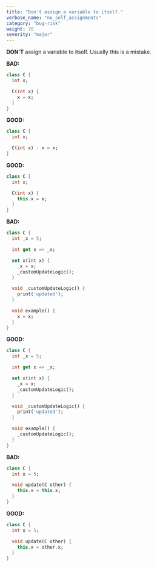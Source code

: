 ```yaml
---
title: "Don't assign a variable to itself."
verbose_name: "no_self_assignments"
category: "bug-risk"
weight: 70
severity: "major"
---
```

**DON'T** assign a variable to itself. Usually this is a mistake.

**BAD:**
```dart
class C {
  int x;

  C(int x) {
    x = x;
  }
}
```

**GOOD:**
```dart
class C {
  int x;

  C(int x) : x = x;
}
```

**GOOD:**
```dart
class C {
  int x;

  C(int x) {
    this.x = x;
  }
}
```

**BAD:**
```dart
class C {
  int _x = 5;

  int get x => _x;

  set x(int x) {
    _x = x;
    _customUpdateLogic();
  }

  void _customUpdateLogic() {
    print('updated');
  }

  void example() {
    x = x;
  }
}
```

**GOOD:**
```dart
class C {
  int _x = 5;

  int get x => _x;

  set x(int x) {
    _x = x;
    _customUpdateLogic();
  }

  void _customUpdateLogic() {
    print('updated');
  }

  void example() {
    _customUpdateLogic();
  }
}
```

**BAD:**
```dart
class C {
  int x = 5;

  void update(C other) {
    this.x = this.x;
  }
}
```

**GOOD:**
```dart
class C {
  int x = 5;

  void update(C other) {
    this.x = other.x;
  }
}
```
